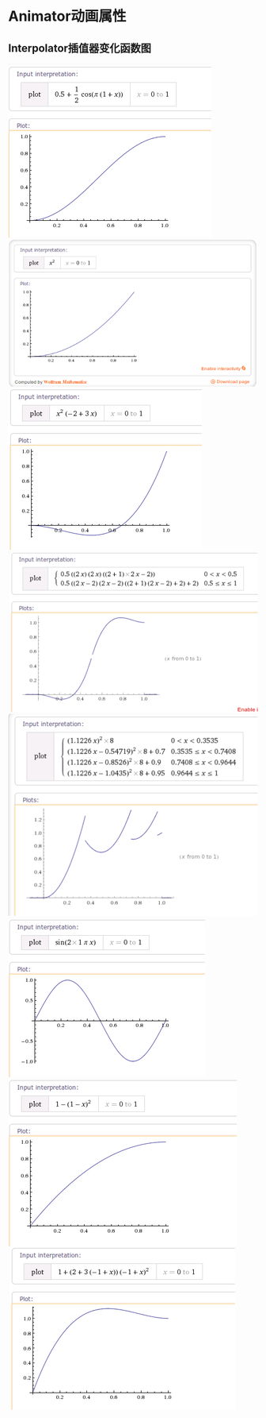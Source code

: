 # Animator动画属性
## Interpolator插值器变化函数图
![](/screenshot/AccelerateDecelerateInterpolator.png "AccelerateDecelerateInterpolator")
![](/screenshot/AccelerateInterpolator.png "AccelerateInterpolator")
![](/screenshot/AnticipateInterpolator.png "AnticipateInterpolator")
![](/screenshot/AnticipateOvershootInterpolator.png "AnticipateOvershootInterpolator")
![](/screenshot/BounceInterpolator.png "BounceInterpolator")
![](/screenshot/CycleInterpolator.png "CycleInterpolator")
![](/screenshot/DecelerateInterpolator.png "DecelerateInterpolator")
![](/screenshot/OvershootInterpolator.png "OvershootInterpolator")

